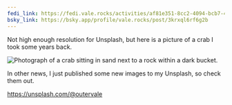 ```yaml
---
fedi_link: https://fedi.vale.rocks/activities/af81e351-8cc2-4094-bcb7-4fb18d3b9717
bsky_link: https://bsky.app/profile/vale.rocks/post/3krxql6rf6g2b
---
```


Not high enough resolution for Unsplash, but here is a picture of a crab I took some years back.

![Photograph of a crab sitting in sand next to a rock within a dark bucket.](https://fedi.vale.rocks/media/e645faaf0f2f21c8a2e74111b0ac07814d82f44c52bd9a929b6aa9c7a8180cd6.jpg)

In other news, I just published some new images to my Unsplash, so check them out.

<https://unsplash.com/@outervale>
